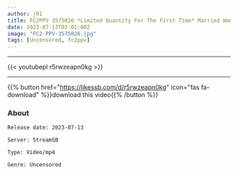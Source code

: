 ```yaml
---
author: j91
title: FC2PPV 3575026 *Limited Quantity For The First Time* Married Woman, Creampie A Quick Pussy During Lunch Break Asuka 27 Years Old
date: 2023-07-13T02:01:00Z
image: "FC2-PPV-3575026.jpg"
tags: [Uncensored, fc2ppv]
---
```

___

{{< youtubepl r5rwzeapn0kg >}}
___

{{% button href="https://likessb.com/d/r5rwzeapn0kg" icon="fas fa-download" %}}download this video{{% /button %}}
### About

`Release date: 2023-07-13`

`Server: StreamSB`

`Type: Video/mp4`

`Genre:	Uncensored`